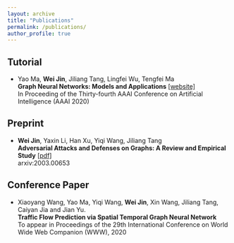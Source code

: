 ```yaml
---
layout: archive
title: "Publications"
permalink: /publications/
author_profile: true
---
```


Tutorial
---
* Yao Ma, **Wei Jin**, Jiliang Tang, Lingfei Wu, Tengfei Ma <br>
  **Graph Neural Networks: Models and Applications** [[website]](http://cse.msu.edu/~mayao4/tutorials/aaai2020/) <br>
  In Proceeding of the Thirty-fourth AAAI Conference on Artificial Intelligence (AAAI 2020)
  
Preprint
---
* **Wei Jin**, Yaxin Li, Han Xu, Yiqi Wang, Jiliang Tang <br>
  **Adversarial Attacks and Defenses on Graphs: A Review and Empirical Study** [[pdf]](https://arxiv.org/abs/2003.00653)<br>
  arxiv:2003.00653
  

Conference Paper
---
* Xiaoyang Wang, Yao Ma, Yiqi Wang, **Wei Jin**, Xin Wang, Jiliang Tang, Caiyan Jia and Jian Yu. <br>
  **Traffic Flow Prediction via Spatial Temporal Graph Neural Network** <br>
  To appear in Proceedings of the 29th International Conference on World Wide Web Companion (WWW), 2020

<!--
{% if author.googlescholar %}
  You can also find my articles on <u><a href="{{author.googlescholar}}">my Google Scholar profile</a>.</u>
{% endif %}

{% include base_path %}

{% for post in site.publications reversed %}
  {% include archive-single.html %}
{% endfor %}
-->
